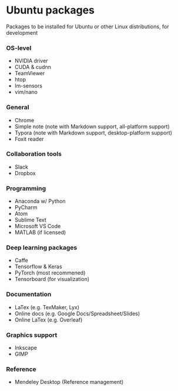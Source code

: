 # Ubuntu packages
Packages to be installed for Ubuntu or other Linux distributions, for development


### OS-level
* NVIDIA driver
* CUDA & cudnn
* TeamViewer
* htop
* lm-sensors
* vim/nano

### General
* Chrome
* Simple note (note with Markdown support, all-platform support)
* Typora (note with Markdown support, desktop-platform support)
* Foxit reader

### Collaboration tools
* Slack
* Dropbox

### Programming
* Anaconda w/ Python
* PyCharm
* Atom
* Sublime Text
* Microsoft VS Code
* MATLAB (if licensed)

### Deep learning packages
* Caffe
* Tensorflow & Keras
* PyTorch (most recommened)
* Tensorboard (for visualization)

### Documentation
* LaTex (e.g. TexMaker, Lyx)
* Online docs (e.g. Google Docs/Spreadsheet/Slides)
* Online LaTex (e.g. Overleaf)

### Graphics support
* Inkscape
* GIMP

### Reference
* Mendeley Desktop (Reference management)
